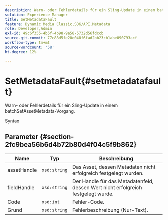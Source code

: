 ```yaml
---
description: Warn- oder Fehlerdetails für ein Sling-Update in einem batchSetAssetMetadata-Vorgang.
solution: Experience Manager
title: SetMetadataFault
feature: Dynamic Media Classic,SDK/API,Metadata
role: Developer,Admin
exl-id: 49c6f355-4b5f-4b98-9a58-5732d56fdccb
source-git-commit: 77c88d5fe20e048f6fad2bb23cb1abe090793acf
workflow-type: tm+mt
source-wordcount: '58'
ht-degree: 12%

---
```


# SetMetadataFault{#setmetadatafault}

Warn- oder Fehlerdetails für ein Sling-Update in einem batchSetAssetMetadata-Vorgang.

Syntax

## Parameter {#section-2fc9bea56b6d4b72b80d4f04c5f9b862}

| Name | Typ | Beschreibung |
|---|---|---|
| assetHandle | `xsd:string` | Das Asset, dessen Metadaten nicht erfolgreich festgelegt wurden. |
| fieldHandle | `xsd:string` | Der Handle für das Metadatenfeld, dessen Wert nicht erfolgreich festgelegt wurde. |
| Code | `xsd:int` | Fehler-Code. |
| Grund | `xsd:string` | Fehlerbeschreibung (Nur-Text). |
